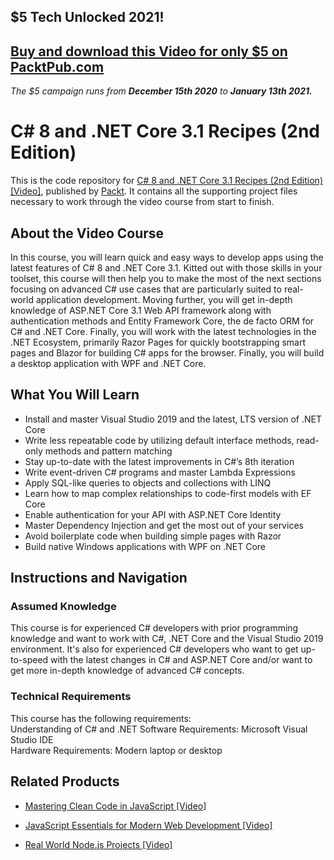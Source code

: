 ## $5 Tech Unlocked 2021!
[Buy and download this Video for only $5 on PacktPub.com](https://www.packtpub.com/product/c-8-and-net-core-3-1-recipes-2nd-edition-second-edition-video/9781838986728)
-----
*The $5 campaign         runs from __December 15th 2020__ to __January 13th 2021.__*

# C# 8 and .NET Core 3.1 Recipes (2nd Edition)
This is the code repository for [C# 8 and .NET Core 3.1 Recipes (2nd Edition) [Video]](Website), published by [Packt](https://www.packtpub.com/?utm_source=github). It contains all the supporting project files necessary to work through the video course from start to finish.



## About the Video Course
In this course, you will learn quick and easy ways to develop apps using the latest features of C# 8 and .NET Core 3.1. Kitted out with those skills in your toolset, this course will then help you to make the most of the next sections focusing on advanced C# use cases that are particularly suited to real-world application development.
Moving further, you will get in-depth knowledge of ASP.NET Core 3.1 Web API framework along with authentication methods and Entity Framework Core, the de facto ORM for C# and .NET Core. Finally, you will work with the latest technologies in the .NET Ecosystem, primarily Razor Pages for quickly bootstrapping smart pages and Blazor for building C# apps for the browser. Finally, you will build a desktop application with WPF and .NET Core.

<H2>What You Will Learn</H2>
<DIV class=book-info-will-learn-text>
<UL>
<LI>Install and master Visual Studio 2019 and the latest, LTS version of .NET Core
<LI>Write less repeatable code by utilizing default interface methods, read-only methods and pattern matching
<LI>Stay up-to-date with the latest improvements in C#’s 8th iteration
<LI>Write event-driven C# programs and master Lambda Expressions
<LI>Apply SQL-like queries to objects and collections with LINQ
<LI>Learn how to map complex relationships to code-first models with EF Core
<LI>Enable authentication for your API with ASP.NET Core Identity
<LI>Master Dependency Injection and get the most out of your services
<LI>Avoid boilerplate code when building simple pages with Razor
<LI>Build native Windows applications with WPF on .NET Core
</LI></UL></DIV>



## Instructions and Navigation
### Assumed Knowledge
This course is for experienced C# developers with prior programming knowledge and want to work with C#, .NET Core and the Visual Studio 2019 environment. It's also for experienced C# developers who want to get up-to-speed with the latest changes in C# and ASP.NET Core and/or want to get more in-depth knowledge of advanced C# concepts.


### Technical Requirements
This course has the following requirements:<br/>
Understanding of C# and .NET
Software Requirements: Microsoft Visual Studio IDE <br/>
Hardware Requirements: Modern laptop or desktop <br/> 








## Related Products
* [Mastering Clean Code in JavaScript [Video]](https://www.packtpub.com/application-development/mastering-clean-code-javascript-video)


* [JavaScript Essentials for Modern Web Development [Video]](https://www.packtpub.com/web-development/javascript-essentials-for-modern-web-development-video)


* [Real World Node.js Projects [Video]](https://www.packtpub.com/web-development/real-world-nodejs-projects-video)
